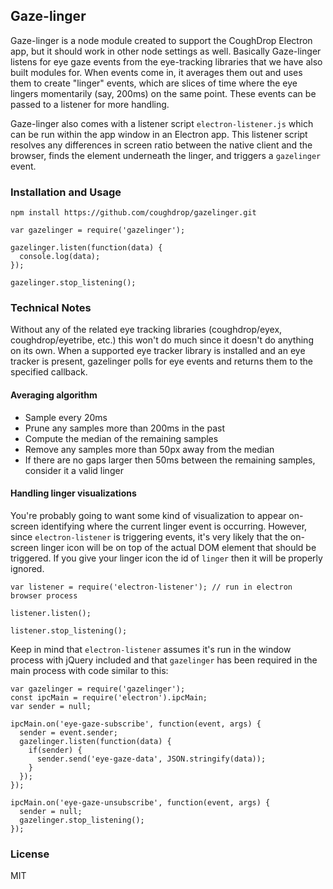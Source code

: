 ## Gaze-linger

Gaze-linger is a node module created to support the CoughDrop Electron app, but it should
work in other node settings as well. Basically Gaze-linger listens for eye gaze events
from the eye-tracking libraries that we have also built modules for. When events come in,
it averages them out and uses them to create "linger" events, which are slices of time
where the eye lingers momentarily (say, 200ms) on the same point. These events can be
passed to a listener for more handling.

Gaze-linger also comes with a listener script `electron-listener.js` which can be run within the app window
in an Electron app. This listener script resolves any differences in screen ratio between
the native client and the browser, finds the element underneath the linger, and triggers
a `gazelinger` event.

### Installation and Usage

`npm install https://github.com/coughdrop/gazelinger.git`

```
var gazelinger = require('gazelinger');

gazelinger.listen(function(data) {
  console.log(data);
});

gazelinger.stop_listening();
```


### Technical Notes

Without any of the related eye tracking libraries (coughdrop/eyex, coughdrop/eyetribe, etc.)
this won't do much since it doesn't do anything on its own. When a supported eye tracker library
is installed and an eye tracker is present, gazelinger polls for eye events and returns them
to the specified callback.

#### Averaging algorithm
- Sample every 20ms
- Prune any samples more than 200ms in the past
- Compute the median of the remaining samples
- Remove any samples more than 50px away from the median
- If there are no gaps larger then 50ms between the remaining samples, consider it a valid linger

#### Handling linger visualizations
You're probably going to want some kind of visualization to appear on-screen identifying
where the current linger event is occurring. However, since `electron-listener` is 
triggering events, it's very likely that the on-screen linger icon will be on top of the
actual DOM element that should be triggered. If you give your linger icon the id of 
`linger` then it will be properly ignored.

```
var listener = require('electron-listener'); // run in electron browser process

listener.listen();

listener.stop_listening();
```

Keep in mind that `electron-listener` assumes it's run in the window process with jQuery included
 and that `gazelinger` has been required in the main process with code similar to this:

```
var gazelinger = require('gazelinger');
const ipcMain = require('electron').ipcMain;
var sender = null;

ipcMain.on('eye-gaze-subscribe', function(event, args) {
  sender = event.sender;
  gazelinger.listen(function(data) {
    if(sender) {
      sender.send('eye-gaze-data', JSON.stringify(data));
    }
  });
});

ipcMain.on('eye-gaze-unsubscribe', function(event, args) {
  sender = null;
  gazelinger.stop_listening();
});
```


### License

MIT
